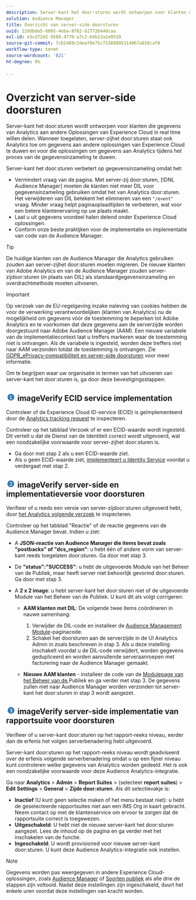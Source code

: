 ```yaml
---
description: Server-kant het door:sturen wordt ontworpen voor klanten die gegevens van Analytics aan andere Oplossingen van Experience Cloud in real time willen delen. Wanneer toegelaten, server-zijhet door:sturen staat ook Analytics toe om gegevens aan andere oplossingen van Experience Cloud te duwen en voor die oplossingen om gegevens aan Analytics tijdens het proces van de gegevensinzameling te duwen.
solution: Audience Manager
title: Overzicht van server-side doorsturen
uuid: 22ddbde5-6805-4eba-8f82-62772644dcaa
exl-id: e3cd72d2-9588-4770-a7c2-64b13a1e9519
source-git-commit: 7cb2489c2deaf8e75c71589895314067a010caf8
workflow-type: tm+mt
source-wordcount: '821'
ht-degree: 0%

---
```


# Overzicht van server-side doorsturen

Server-kant het door:sturen wordt ontworpen voor klanten die gegevens van Analytics aan andere Oplossingen van Experience Cloud in real time willen delen. Wanneer toegelaten, server-zijhet door:sturen staat ook Analytics toe om gegevens aan andere oplossingen van Experience Cloud te duwen en voor die oplossingen om gegevens aan Analytics tijdens het proces van de gegevensinzameling te duwen.

Server-kant het door:sturen verbetert op gegevensinzameling omdat het:

* Vermindert vraag van de pagina. Met server-zij door:sturen, [!DNL Audience Manager] moeten de klanten niet meer DIL voor gegevensinzameling gebruiken omdat het van Analytics door:sturen. Het verwijderen van DIL betekent het elimineren van een `"/event"` vraag. Minder vraag helpt paginaoplaadtijden te verbeteren, wat voor een betere klantenervaring op uw plaats maakt.
* Laat u uit gegevens voordeel halen delend onder Experience Cloud oplossingen.
* Conform onze beste praktijken voor de implementatie en implementatie van code van de Audience Manager.

>[!TIP]
>
>De huidige klanten van de Audience Manager die Analytics gebruiken zouden aan server-zijhet door:sturen moeten migreren. De nieuwe klanten van Adobe Analytics en van de Audience Manager zouden server-zijdoor:sturen (in plaats van DIL) als standaardgegevensinzameling en overdrachtmethode moeten uitvoeren.

>[!IMPORTANT]
>Op verzoek van de EU-regelgeving inzake naleving van cookies hebben de voor de verwerking verantwoordelijken (klanten van Analytics) nu de mogelijkheid om gegevens vóór de toestemming te beperken tot Adobe Analytics en te voorkomen dat deze gegevens aan de serverzijde worden doorgestuurd naar Adobe Audience Manager (AAM). Een nieuwe variabele van de implementatiecontext laat u treffers markeren waar de toestemming niet is ontvangen. Als de variabele is ingesteld, worden deze treffers niet naar AAM verzonden totdat de toestemming is ontvangen. Zie [GDPR_ePrivacy-compatibiliteit en server-side doorsturen](/help/admin/admin/c-server-side-forwarding/ssf-gdpr.md) voor meer informatie.

Om te begrijpen waar uw organisatie in termen van het uitvoeren van server-kant het door:sturen is, ga door deze bevestigingsstappen:

## ![step1_icon.png ](assets/step1_icon.png) imageVerify ECID service implementation

Controleer of de Experience Cloud ID-service (ECID) is geïmplementeerd door de [Analytics tracking request](https://experienceleague.adobe.com/docs/id-service/using/implementation/test-verify.html) te inspecteren.

Controleer op het tabblad Verzoek of er een ECID-waarde wordt ingesteld. Dit vertelt u dat de Dienst van de Identiteit correct wordt uitgevoerd, wat een noodzakelijke voorwaarde voor server-zijhet door:sturen is.

* Ga door met stap 2 als u een ECID-waarde ziet.
* Als u geen ECID-waarde ziet, [implementeert u Identity Service](https://experienceleague.adobe.com/docs/id-service/using/implementation/implementation-guides.html) voordat u verdergaat met stap 2.

## ![step2_icon.png ](assets/step2_icon.png) imageVerify server-side en implementatieversie voor doorsturen

Verifieer of u reeds een versie van server-zijdoor:sturen uitgevoerd hebt, door [het Analytics volgende verzoek](/help/admin/admin/c-server-side-forwarding/ssf-verify.md) te inspecteren.

Controleer op het tabblad &quot;Reactie&quot; of de reactie gegevens van de Audience Manager bevat. Indien u ziet:

* A **JSON-reactie van Audience Manager die items bevat zoals &quot;postbacks&quot; of &quot;dcs_region&quot;**: u hebt één of andere vorm van server-kant reeds toegelaten door:sturen. Ga door met stap 3.
* De **&quot;status&quot;:&quot;SUCCESS&quot;**: u hebt de uitgevoerde Module van het Beheer van de Publiek, maar heeft server niet behoorlijk gevormd door:sturen. Ga door met stap 3.
* A **2 x 2 image**: u hebt server-kant het door:sturen niet of de uitgevoerde Module van het Beheer van de Publiek. U kunt dit als volgt corrigeren:

   * **AAM klanten met DIL**: De volgende twee items coördineren in nauwe samenhang:

      1. Verwijder de DIL-code en installeer de [Audience Management Module](https://experienceleague.adobe.com/docs/audience-manager/user-guide/implementation-integration-guides/integration-other-solutions/audience-management-module.html)-paginacode.
      1. Schakel het doorsturen aan de serverzijde in de UI Analytics Admin in zoals beschreven in stap 3. Als u deze instelling inschakelt voordat u de DIL-code verwijdert, worden gegevens gedupliceerd en worden aanvullende serveraanroepen met facturering naar de Audience Manager gemaakt.
   * **Nieuwe AAM klanten**  - installeer de code van de  [Modulepage van het Beheer van de ](https://experienceleague.adobe.com/docs/audience-manager/user-guide/implementation-integration-guides/integration-other-solutions/audience-management-module.html) Publiek en ga verder met stap 3. De gegevens zullen niet naar Audience Manager worden verzonden tot server-kant het door:sturen in stap 3 wordt aangezet.


## ![step3_icon.png ](assets/step3_icon.png) imageVerify server-side implementatie van rapportsuite voor doorsturen

Verifieer of u server-kant door:sturen op het rapport-reeks niveau, eerder dan de erfenis het volgen serverbenadering hebt uitgevoerd.

Server-kant door:sturen op het rapport-reeks niveau wordt geadviseerd over de erfenis volgende serverbenadering omdat u op een fijner niveau kunt controleren welke gegevens van Analytics worden gedeeld. Het is ook een noodzakelijke voorwaarde voor deze Audience Analytics-integratie.

Ga naar **Analytics** > **Admin** > **Report Suites** > (selecteer **report suites**) > **Edit Settings** > **General** > **Zijde door:sturen**. Als dit selectievakje is:

* **Inactief**  (U kunt geen selectie maken of het menu bestaat niet): u hebt de geselecteerde rapportsuites niet aan een IMS Org in kaart gebracht. Neem contact op met de klantenservice om ervoor te zorgen dat de rapportsuite correct is toegewezen.
* **Uitgeschakeld**: U hebt niet de nieuwe server-kant het door:sturen aangezet. Lees de inhoud op de pagina en ga verder met het inschakelen van de functie.
* **Ingeschakeld**: U wordt provisioned voor nieuwe server-kant door:sturen. U kunt deze Audience Analytics-integratie ook instellen.

>[!NOTE]
>
>Gegevens worden pas weergegeven in andere Experience Cloud-oplossingen, zoals [Audience Manager](https://experienceleague.adobe.com/docs/audience-manager/user-guide/aam-home.html) of [Soorten publiek](https://experienceleague.adobe.com/docs/core-services/interface/audiences/audience-library.html) als alle drie de stappen zijn voltooid. Nadat deze instellingen zijn ingeschakeld, duurt het enkele uren voordat deze instellingen van kracht worden.
